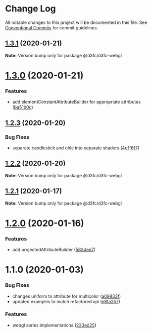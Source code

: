 # Change Log

All notable changes to this project will be documented in this file.
See [Conventional Commits](https://conventionalcommits.org) for commit guidelines.

## [1.3.1](https://github.com/d3fc/d3fc/compare/@d3fc/d3fc-webgl@1.3.0...@d3fc/d3fc-webgl@1.3.1) (2020-01-21)

**Note:** Version bump only for package @d3fc/d3fc-webgl





# [1.3.0](https://github.com/d3fc/d3fc/compare/@d3fc/d3fc-webgl@1.2.3...@d3fc/d3fc-webgl@1.3.0) (2020-01-21)


### Features

* add elementConstantAttributeBuilder for appropriate attributes ([ba51b0c](https://github.com/d3fc/d3fc/commit/ba51b0c))





## [1.2.3](https://github.com/d3fc/d3fc/compare/@d3fc/d3fc-webgl@1.2.2...@d3fc/d3fc-webgl@1.2.3) (2020-01-20)


### Bug Fixes

* separate candlestick and ohlc into separate shaders ([4d1f6f7](https://github.com/d3fc/d3fc/commit/4d1f6f7))





## [1.2.2](https://github.com/d3fc/d3fc/compare/@d3fc/d3fc-webgl@1.2.1...@d3fc/d3fc-webgl@1.2.2) (2020-01-20)

**Note:** Version bump only for package @d3fc/d3fc-webgl





## [1.2.1](https://github.com/d3fc/d3fc/compare/@d3fc/d3fc-webgl@1.2.0...@d3fc/d3fc-webgl@1.2.1) (2020-01-17)

**Note:** Version bump only for package @d3fc/d3fc-webgl





# [1.2.0](https://github.com/d3fc/d3fc/compare/@d3fc/d3fc-webgl@1.1.0...@d3fc/d3fc-webgl@1.2.0) (2020-01-16)


### Features

* add projectedAttributeBuilder ([583ded7](https://github.com/d3fc/d3fc/commit/583ded7))





# 1.1.0 (2020-01-03)


### Bug Fixes

* changes uniform to attribute for multicolor ([a09833f](https://github.com/d3fc/d3fc/commit/a09833f))
* updated examples to match refactored api ([e8fa257](https://github.com/d3fc/d3fc/commit/e8fa257))


### Features

* webgl series implementations ([233ed25](https://github.com/d3fc/d3fc/commit/233ed25))

